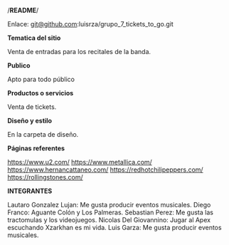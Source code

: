 /**********README**********/

Enlace: git@github.com:luisrza/grupo_7_tickets_to_go.git

**Tematica del sitio**

Venta de entradas para los recitales de la banda.

**Publico** 

Apto para todo público

**Productos o servicios**

Venta de tickets.

**Diseño y estilo**

En la carpeta de diseño.

**Páginas referentes**

https://www.u2.com/
https://www.metallica.com/
https://www.hernancattaneo.com/
https://redhotchilipeppers.com/
https://rollingstones.com/

**INTEGRANTES**

Lautaro Gonzalez Lujan: Me gusta producir eventos musicales.
Diego Franco: Aguante Colón y Los Palmeras.
Sebastian Perez: Me gusta las tractomulas y los videojuegos.
Nicolas Del Giovannino: Jugar al Apex escuchando Xzarkhan es mi vida.
Luis Garza: Me gusta producir eventos musicales.


